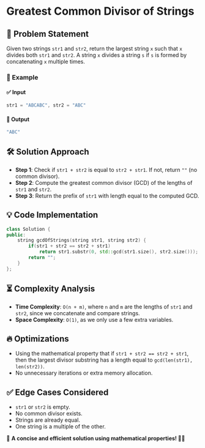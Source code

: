 # Greatest Common Divisor of Strings

## 🚀 Problem Statement
Given two strings `str1` and `str2`, return the largest string `x` such that `x` divides both `str1` and `str2`. A string `x` divides a string `s` if `s` is formed by concatenating `x` multiple times.

### 🔹 Example
#### ✅ Input
```cpp
str1 = "ABCABC", str2 = "ABC"
```
#### 🎯 Output
```cpp
"ABC"
```

## 🛠️ Solution Approach
- **Step 1**: Check if `str1 + str2` is equal to `str2 + str1`. If not, return `""` (no common divisor).
- **Step 2**: Compute the greatest common divisor (GCD) of the lengths of `str1` and `str2`.
- **Step 3**: Return the prefix of `str1` with length equal to the computed GCD.

## 💡 Code Implementation
```cpp
class Solution {
public:
    string gcdOfStrings(string str1, string str2) {
        if(str1 + str2 == str2 + str1)
            return str1.substr(0, std::gcd(str1.size(), str2.size()));
        return "";
    }
};
```

## ⏳ Complexity Analysis
- **Time Complexity**: `O(n + m)`, where `n` and `m` are the lengths of `str1` and `str2`, since we concatenate and compare strings.
- **Space Complexity**: `O(1)`, as we only use a few extra variables.

## 🔥 Optimizations
- Using the mathematical property that if `str1 + str2 == str2 + str1`, then the largest divisor substring has a length equal to `gcd(len(str1), len(str2))`.
- No unnecessary iterations or extra memory allocation.

## ✅ Edge Cases Considered
- `str1` or `str2` is empty.
- No common divisor exists.
- Strings are already equal.
- One string is a multiple of the other.

📌 **A concise and efficient solution using mathematical properties! 🔢🚀**

